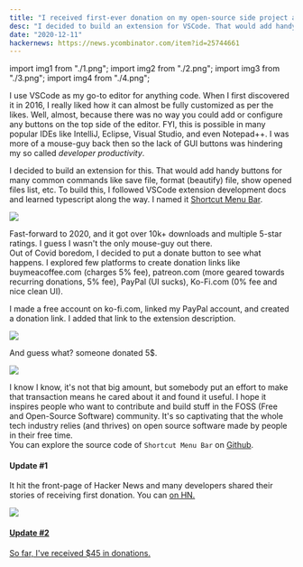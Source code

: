 ```yaml
---
title: "I received first-ever donation on my open-source side project and it felt great!"
desc: "I decided to build an extension for VSCode. That would add handy buttons for many common commands like save file, format file, show opened files etc."
date: "2020-12-11"
hackernews: https://news.ycombinator.com/item?id=25744661
---
```


import img1 from "./1.png";
import img2 from "./2.png";
import img3 from "./3.png";
import img4 from "./4.png";

I use VSCode as my go-to editor for anything code. When I first discovered it in 2016, I really liked how it can almost be fully customized as per the likes. Well, almost, because there was no way you could add or configure any buttons on the top side of the editor. FYI, this is possible in many popular IDEs like IntelliJ, Eclipse, Visual Studio, and even Notepad++. I was more of a mouse-guy back then so the lack of GUI buttons was hindering my so called _developer productivity_.

I decided to build an extension for this. That would add handy buttons for many common commands like save file, format (beautify) file, show opened files list, etc. To build this, I followed VSCode extension development docs and learned typescript along the way. I named it [Shortcut Menu Bar](https://marketplace.visualstudio.com/items?itemName=jerrygoyal.shortcut-menu-bar).

<Img src={img1} type="ss" caption="Shortcut Menu Bar" />

Fast-forward to 2020, and it got over 10k+ downloads and multiple 5-star ratings. I guess I wasn't the only mouse-guy out there.  
Out of Covid boredom, I decided to put a donate button to see what happens. I explored few platforms to create donation links like buymeacoffee.com (charges 5% fee), patreon.com (more geared towards recurring donations, 5% fee), PayPal (UI sucks), Ko-Fi.com (0% fee and nice clean UI).

I made a free account on ko-fi.com, linked my PayPal account, and created a donation link. I added that link to the extension description.

<Img src={img2} type="ss" caption="Buy me a coffee" />

And guess what? someone donated 5$.

<Img src={img3} type="ss" caption="donation via ko-fi.com" />

I know I know, it's not that big amount, but somebody put an effort to make that transaction means he cared about it and found it useful.
I hope it inspires people who want to contribute and build stuff in the FOSS (Free and Open-Source Software) community. It's so captivating that the whole tech industry relies (and thrives) on open source software made by people in their free time.  
You can explore the source code of `Shortcut Menu Bar` on [Github](https://github.com/GorvGoyl/Shortcut-Menu-Bar-VSCode-Extension).

#### Update #1

It hit the front-page of Hacker News and many developers shared their stories of receiving first donation. You can <A new={true} href="https://news.ycombinator.com/item?id=25744661" text="join the conversation"  /> on HN.

<Img src={img4} type="ss" className="mx-auto md:w-2/3" caption="Front-page of Hacker News" />

#### Update #2

So far, I've received $45 in donations.
